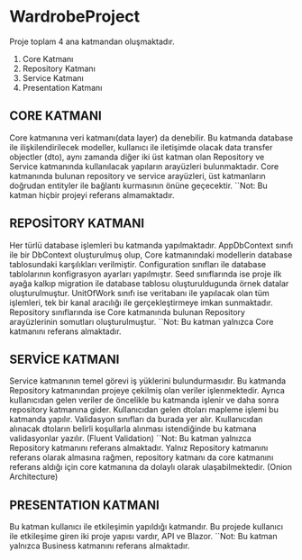 # WardrobeProject

Proje toplam 4 ana katmandan oluşmaktadır. 

1. Core Katmanı
2. Repository Katmanı
3. Service Katmanı
4. Presentation Katmanı


## CORE KATMANI
Core katmanına veri katmanı(data layer) da denebilir. 
Bu katmanda database ile ilişkilendirilecek modeller, kullanıcı ile iletişimde olacak data transfer objectler (dto), aynı zamanda diğer iki üst katman olan Repository ve Service katmanında kullanılacak yapıların arayüzleri bulunmaktadır. 
Core katmanında bulunan repository ve service arayüzleri, üst katmanların doğrudan entityler ile bağlantı kurmasının önüne geçecektir.
``Not: Bu katman hiçbir projeyi referans almamaktadır.

## REPOSİTORY KATMANI
Her türlü database işlemleri bu katmanda yapılmaktadır. 
AppDbContext sınıfı ile bir DbContext oluşturulmuş olup, Core katmanındaki modellerin database tablosundaki karşılıkları verilmiştir. 
Configuration sınıfları ile database tablolarının konfigrasyon ayarları yapılmıştır.
Seed sınıflarında ise proje ilk ayağa kalkıp migration ile database tablosu oluşturuldugunda örnek datalar oluşturulmuştur.
UnitOfWork sınıfı ise veritabanı ile yapılacak olan tüm işlemleri, tek bir kanal aracılığı ile gerçekleştirmeye imkan sunmaktadır. 
Repository sınıflarında ise Core katmanında bulunan Repository arayüzlerinin somutları oluşturulmuştur.
``Not: Bu katman yalnızca Core katmanını referans almaktadır.

## SERVİCE KATMANI
Service katmanının temel görevi iş yüklerini bulundurmasıdır. 
Bu katmanda Repository katmanından projeye çekilmiş olan veriler işlenmektedir. Ayrıca kullanıcıdan gelen veriler de öncelikle bu katmanda işlenir ve daha sonra repository katmanına gider. 
Kullanıcıdan gelen dtoları mapleme işlemi bu katmanda yapılır. 
Validasyon sınıfları da burada yer alır. Kıullanıcıdan alınacak dtoların belirli koşullarla alınması istendiğinde bu katmana validasyonlar yazılır. (Fluent Validation)
``Not: Bu katman yalnızca Repository katmanını referans almaktadır. Yalnız Repository katmanını referans olarak almasına rağmen, repository katmanı da core katmanını referans aldığı için core katmanına da dolaylı olarak ulaşabilmektedir. (Onion Architecture)

## PRESENTATION KATMANI
Bu katman kullanıcı ile etkileşimin yapıldığı katmandır. 
Bu projede kullanıcı ile etkileşime giren iki proje yapısı vardır, API ve Blazor.
``Not: Bu katman yalnızca Business katmanını referans almaktadır.
